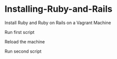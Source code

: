 Installing-Ruby-and-Rails
=========================

Install Ruby and Ruby on Rails on a Vagrant Machine

Run first script

Reload the machine

Run second script
